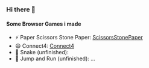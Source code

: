 ### Hi there 👋
#### Some Browser Games i made



- ⚡ Paper Scissors Stone Paper: [ScissorsStonePaper](https://julian-haidn.github.io/ScissorsStonePaper/)
- 😄 Connect4: [Connect4](https://julian-haidn.github.io/Connect4/)
- 🌱 Snake (unfinished):  
- 👯 Jump and Run (unfinished): ...

<!--
**Julian-Haidn/Julian-Haidn** is a ✨ _special_ ✨ repository because its `README.md` (this file) appears on your GitHub profile.
Here are some ideas to get you started:
- 🔭 I’m looking to collaborate on ...
- 🤔 I’m looking for help with ...
- 💬 Ask me about ...
- 📫 How to reach me: ...
- ⚡ Fun fact: ...
-->
